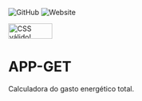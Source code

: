 ![GitHub](https://img.shields.io/github/license/mgutemb/APP-GET)
![Website](https://img.shields.io/website?url=https%3A%2F%2Fgithub.com%2Fmgutemb%2FAPP-GET)
<p>
    <a href="https://jigsaw.w3.org/css-validator/check/referer">
        <img style="border:0;width:88px;height:31px"
            src="https://jigsaw.w3.org/css-validator/images/vcss-blue"
            alt="CSS válido!" />
    </a>
</p>
        
# APP-GET
Calculadora do gasto energético total.

